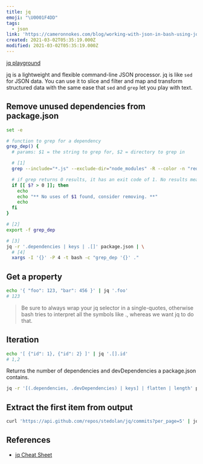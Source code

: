 ```yaml
---
title: jq
emoji: "\U0001F4DD"
tags:
  - json
link: 'https://cameronnokes.com/blog/working-with-json-in-bash-using-jq/'
created: 2021-03-02T05:35:19.000Z
modified: 2021-03-02T05:35:19.000Z
---
```


[jq playground](https://jqplay.org/)

jq is a lightweight and flexible command-line JSON processor. jq is like `sed` for JSON data. You can use it to slice and filter and map and transform structured data with the same ease that `sed` and `grep` let you play with text.

## Remove unused dependencies from package.json

```sh
set -e

# function to grep for a dependency
grep_dep() {
  # params: $1 = the string to grep for, $2 = directory to grep in

  # [1]
  grep --include="*.js" --exclude-dir="node_modules" -R --color -n "require\(.*$1.*\)" "$2"

  # if grep returns 0 results, it has an exit code of 1. No results means dependency is not in use
  if [[ $? > 0 ]]; then
    echo
    echo "** No uses of $1 found, consider removing. **"
    echo
  fi
}

# [2]
export -f grep_dep

# [3]
jq -r '.dependencies | keys | .[]' package.json | \
  # [4]
  xargs -I '{}' -P 4 -t bash -c "grep_dep '{}' ."
```

## Get a property

```sh
echo '{ "foo": 123, "bar": 456 }' | jq '.foo'
# 123
```

> Be sure to always wrap your jq selector in a single-quotes, otherwise bash tries to interpret all the symbols like ., whereas we want jq to do that.

## Iteration

```sh
echo '[ {"id": 1}, {"id": 2} ]' | jq '.[].id'
# 1,2
```

Returns the number of dependencies and devDependencies a package.json contains.

```sh
jq -r '[(.dependencies, .devDependencies) | keys] | flatten | length' package.json
```

## Extract the first item from output

```sh
curl 'https://api.github.com/repos/stedolan/jq/commits?per_page=5' | jq '.[0]'
```

## References

- [jq Cheat Sheet](https://lzone.de/cheat-sheet/jq)
